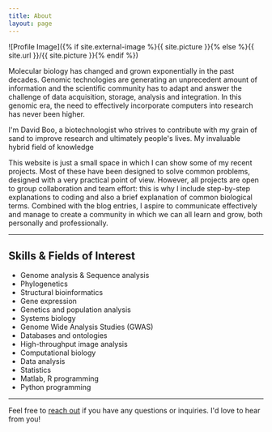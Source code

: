 ```yaml
---
title: About
layout: page
---
```

![Profile Image]({% if site.external-image %}{{ site.picture }}{% else %}{{ site.url }}/{{ site.picture }}{% endif %})

<p>Molecular biology has changed and grown exponentially in the past decades. Genomic technologies are generating an unprecedent amount of information and the scientific community has to adapt and answer the challenge of data acquisition, storage, analysis and integration. In this genomic era, the need to effectively incorporate computers into research has never been higher. </p>


<span class="evidence">I'm David Boo, a biotechnologist who strives to contribute with my grain of sand to improve research and ultimately people's lives.</span> My invaluable hybrid field of knowledge

<p>This website is just a small space in which I can show some of my recent projects. Most of these have been designed to solve common problems, designed with a very practical point of view. However, all projects are open to group collaboration and team effort: this is why I include step-by-step explanations to coding and also a brief explanation of common biological terms. Combined with the blog entries, <span class="evidence">I aspire to communicate effectively and manage to create a community in which we can all learn and grow, both personally and professionally.</span></p>

---

<h2>Skills & Fields of Interest</h2>
<ul class="skill-list">
	<li>Genome analysis & Sequence analysis</li>
	<li>Phylogenetics</li>
	<li>Structural bioinformatics</li>
	<li>Gene expression</li>
	<li>Genetics and population analysis</li>
	<li>Systems biology</li>
	<li>Genome Wide Analysis Studies (GWAS)</li>
	<li>Databases and ontologies</li>
	<li>High-throughput image analysis</li>
	<li>Computational biology</li>
	<li>Data analysis</li>
	<li>Statistics</li>
	<li>Matlab, R programming</li>
	<li>Python programming</li>
</ul>

---

Feel free to [reach out](https://david-boo.github.io/) if you have any questions or inquiries. I'd love to hear from you!
